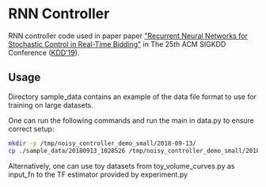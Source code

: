 # RNN Controller
RNN controller code used in paper paper ["Recurrent Neural Networks for Stochastic Control in Real-Time Bidding"](https://doi.org/10.1145/3292500.3330749) in The 25th ACM SIGKDD Conference ([KDD'19](https://www.kdd.org/kdd2019/)).

## Usage

Directory sample_data contains an example of the data file format to use for training on large datasets.

One can run the following commands and run the main in data.py to ensure correct setup:
```bash
mkdir -p /tmp/noisy_controller_demo_small/2018-09-13/
cp ./sample_data/20180913_1028526 /tmp/noisy_controller_demo_small/2018-09-13/20180913_1028526
```
Alternatively, one can use toy datasets from toy_volume_curves.py as input_fn to the TF estimator provided by experiment.py
